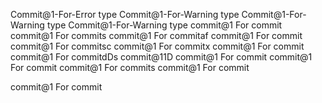 Commit@1-For-Error type
Commit@1-For-Warning type
Commit@1-For-Warning type
Commit@1-For-Warning type
commit@1 For commit
commit@1 For commits
commit@1 For commitaf
commit@1 For commit
commit@1 For commitsc
commit@1 For commitx
commit@1 For commit
commit@1 For commitdDs
commit@11D
commit@1 For commit
commit@1 For commit
commit@1 For commits
commit@1 For commit

commit@1 For commit
